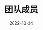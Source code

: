 ---
title: 团队成员
date: 2022-10-24
type: landing
translationKey: people

sections:
  - block: people
    content:
      title: 团队成员
      user_groups:
        - Researchers
        - Postdocs
        - Engineers
        - Phd Students
        - Master Students
        - Undergraduate Students
        - Administration
        - Visitors
        - Alumni
    design:
      show_interests: true
      show_role: true
      show_social: true
---